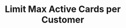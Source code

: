 ---
title: Limit Max Active Cards per Customer
excerpt: >-
  Lets you set the maximum number of active cards a customer can have from the
  org.
api:
  file: organization.json
  operationId: limit-max-active-cards-per-customer
deprecated: false
hidden: true
metadata:
  title: ''
  description: ''
  robots: index
next:
  description: ''
---